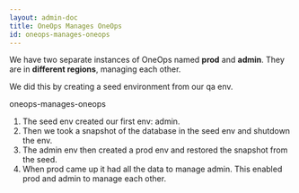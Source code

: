 ```yaml
---
layout: admin-doc
title: OneOps Manages OneOps
id: oneops-manages-oneops
---
```


We have two separate instances of OneOps named **prod** and **admin**.
They are in **different regions**, managing each other.

We did this by creating a seed environment from our qa env.

oneops-manages-oneops

1. The seed env created our first env: admin.
2. Then we took a snapshot of the database in the seed env and shutdown the env.
3. The admin env then created a prod env and restored the snapshot from the seed.
4. When prod came up it had all the data to manage admin. This enabled prod and admin to manage each other.
